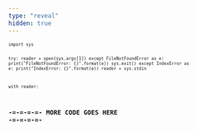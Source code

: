 ```yaml
---
type: "reveal"
hidden: true
---
```


<section>
	<pre class="stretch" style="font-size: .7em"><code class="python">import sys

try:
  reader = open(sys.argv[1])
except FileNotFoundError as e:
  print("FileNotFoundError: {}".format(e))
  sys.exit()
except IndexError as e:
  print("IndexError: {}".format(e))
  reader = sys.stdin

with reader:
  # -=-=-=-=- MORE CODE GOES HERE -=-=-=-=- </code></pre>
</section>
